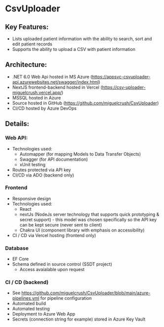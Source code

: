 # CsvUploader
## Key Features:
- Lists uploaded patient information with the ability to search, sort and edit patient records
- Supports the ability to upload a CSV with patient information

## Architecture:
- .NET 6.0 Web Api hosted in MS Azure (https://appsvc-csvuploader-api.azurewebsites.net/swagger/index.html)
- NextJS frontend-backend hosted in Vercel (https://csv-uploader-miguelcrush.vercel.app/)
- MSSQL hosted in Azure
- Source hosted in GitHub (https://github.com/miguelcrush/CsvUploader)
- CI/CD hosted by Azure DevOps

## Details:
### Web API:
- Technologies used:
  - Automapper (for mapping Models to Data Transfer Objects)
  - Swagger (for API documentation)
  - xUnit testing
- Routes protected via API key
- CI/CD via ADO (backend only)

### Frontend
- Responsive design
- Technologies used:
  - React
  - nextJs (NodeJs server technology that supports quick prototyping & secret support) - this model was chosen specifically so the API key can be kept secure (never sent to client)
  - Chakra UI (component library with emphasis on accessibility)
- CI / CD via Vercel hosting (frontend only) 

### Database
- EF Core
- Schema defined in source control (SSDT project)
  - Access avaialable upon request

### CI / CD (backend)
- See https://github.com/miguelcrush/CsvUploader/blob/main/azure-pipelines.yml for pipeline configuration
- Automated build
- Automated testing
- Deployment to Azure Web App
- Secrets (connection string for example) stored in Azure Key Vault
